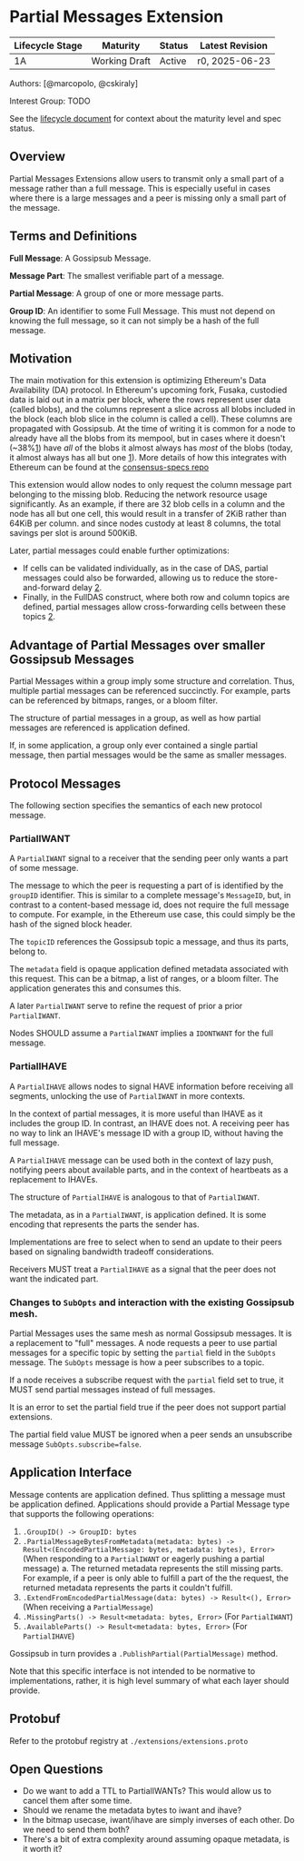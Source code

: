 # Partial Messages Extension

| Lifecycle Stage | Maturity      | Status | Latest Revision |
| --------------- | ------------- | ------ | --------------- |
| 1A              | Working Draft | Active | r0, 2025-06-23  |

Authors: [@marcopolo, @cskiraly]

Interest Group: TODO

[@marcopolo]: https://github.com/marcopolo
[@cskiraly]: https://github.com/cskiraly

See the [lifecycle document][lifecycle-spec] for context about the maturity level
and spec status.

[lifecycle-spec]: https://github.com/libp2p/specs/blob/master/00-framework-01-spec-lifecycle.md

## Overview

Partial Messages Extensions allow users to transmit only a small part of a
message rather than a full message. This is especially useful in cases where
there is a large messages and a peer is missing only a small part of the
message.

## Terms and Definitions

**Full Message**: A Gossipsub Message.

**Message Part**: The smallest verifiable part of a message.

**Partial Message**: A group of one or more message parts.

**Group ID**: An identifier to some Full Message. This must not depend on
knowing the full message, so it can not simply be a hash of the full message.

## Motivation

The main motivation for this extension is optimizing Ethereum's Data
Availability (DA) protocol. In Ethereum's upcoming fork, Fusaka, custodied data
is laid out in a matrix per block, where the rows represent user data (called
blobs), and the columns represent a slice across all blobs included in the block
(each blob slice in the column is called a cell). These columns are propagated
with Gossipsub. At the time of writing it is common for a node to already have
all the blobs from its mempool, but in cases where it doesn't (~38%[1]) have
_all_ of the blobs it almost always has _most_ of the blobs (today, it almost
always has all but one [1]). More details of how this integrates with Ethereum
can be found at the [consensus-specs
repo](https://github.com/ethereum/consensus-specs/pull/4558)

This extension would allow nodes to only request the column message part
belonging to the missing blob. Reducing the network resource usage
significantly. As an example, if there are 32 blob cells in a column and the
node has all but one cell, this would result in a transfer of 2KiB rather than
64KiB per column. and since nodes custody at least 8 columns, the total savings
per slot is around 500KiB.

Later, partial messages could enable further optimizations:
- If cells can be validated individually, as in the case of DAS, partial
  messages could also be forwarded, allowing us to reduce the store-and-forward
  delay [2].
- Finally, in the FullDAS construct, where both row and column topics are
  defined, partial messages allow cross-forwarding cells between these topics
  [2].

## Advantage of Partial Messages over smaller Gossipsub Messages

Partial Messages within a group imply some structure and correlation. Thus,
multiple partial messages can be referenced succinctly. For example, parts can
be referenced by bitmaps, ranges, or a bloom filter.

The structure of partial messages in a group, as well as how partial messages
are referenced is application defined.

If, in some application, a group only ever contained a single partial message,
then partial messages would be the same as smaller messages.


## Protocol Messages

The following section specifies the semantics of each new protocol message.

### PartialIWANT

A `PartialIWANT` signal to a receiver that the sending peer only wants a part of
some message.

The message to which the peer is requesting a part of is identified by the
`groupID` identifier. This is similar to a complete message's `MessageID`, but,
in contrast to a content-based message id, does not require the full message to
compute. For example, in the Ethereum use case, this could simply be the hash of
the signed block header.

The `topicID` references the Gossipsub topic a message, and thus its parts,
belong to.

The `metadata` field is opaque application defined metadata associated with this
request. This can be a bitmap, a list of ranges, or a bloom filter. The
application generates this and consumes this.

A later `PartialIWANT` serve to refine the request of prior a prior `PartialIWANT`.

Nodes SHOULD assume a `PartialIWANT` implies a `IDONTWANT` for the full message.

### PartialIHAVE

A `PartialIHAVE` allows nodes to signal HAVE information before receiving all
segments, unlocking the use of `PartialIWANT` in more contexts.

In the context of partial messages, it is more useful than IHAVE as it includes
the group ID. In contrast, an IHAVE does not. A receiving peer has no way to
link an IHAVE's message ID with a group ID, without having the full message.

A `PartialIHAVE` message can be used both in the context of lazy push, notifying
peers about available parts, and in the context of heartbeats as a replacement
to IHAVEs.

The structure of `PartialIHAVE` is analogous to that of `PartialIWANT`.

The metadata, as in a `PartialIWANT`, is application defined. It is some encoding
that represents the parts the sender has.

Implementations are free to select when to send an update to their peers based
on signaling bandwidth tradeoff considerations.

Receivers MUST treat a `PartialIHAVE` as a signal that the peer does not want
the indicated part.

### Changes to `SubOpts` and interaction with the existing Gossipsub mesh.

Partial Messages uses the same mesh as normal Gossipsub messages. It is a
replacement to "full" messages. A node requests a peer to use partial messages
for a specific topic by setting the `partial` field in the `SubOpts` message.
The `SubOpts` message is how a peer subscribes to a topic.

If a node receives a subscribe request with the `partial` field set to true, it
MUST send partial messages instead of full messages.

It is an error to set the partial field true if the peer does not support
partial extensions.

The partial field value MUST be ignored when a peer sends an unsubscribe message
`SubOpts.subscribe=false`.

## Application Interface

Message contents are application defined. Thus splitting a message must be
application defined. Applications should provide a Partial Message type that
supports the following operations:

1. `.GroupID() -> GroupID: bytes`
2. `.PartialMessageBytesFromMetadata(metadata: bytes) -> Result<(EncodedPartialMessage: bytes, metadata: bytes), Error>` (When responding to a `PartialIWANT` or eagerly pushing a partial message)
  a. The returned metadata represents the still missing parts. For example, if a
     peer is only able to fulfill a part of the the request, the returned
     metadata represents the parts it couldn't fulfill.
3. `.ExtendFromEncodedPartialMessage(data: bytes) -> Result<(), Error>` (When receiving a `PartialMessage`)
4. `.MissingParts() -> Result<metadata: bytes, Error>` (For `PartialIWANT`)
5. `.AvailableParts() -> Result<metadata: bytes, Error>` (For `PartialIHAVE`)

Gossipsub in turn provides a `.PublishPartial(PartialMessage)` method.

Note that this specific interface is not intended to be normative to
implementations, rather, it is high level summary of what each layer should
provide.

## Protobuf

Refer to the protobuf registry at `./extensions/extensions.proto`

## Open Questions

- Do we want to add a TTL to PartialIWANTs? This would allow us to cancel them after some time.
- Should we rename the metadata bytes to iwant and ihave?
- In the bitmap usecase, iwant/ihave are simply inverses of each other. Do we need to send them both?
- There's a bit of extra complexity around assuming opaque metadata, is it worth it?

[1]: https://ethresear.ch/t/is-data-available-in-the-el-mempool/22329
[2]: https://ethresear.ch/t/fulldas-towards-massive-scalability-with-32mb-blocks-and-beyond/19529#possible-extensions-13
